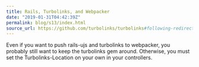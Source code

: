 ```yaml
---
title: Rails, Turbolinks, and Webpacker
date: "2019-01-31T04:42:39Z"
permalink: blog/s13/index.html
source_url: https://github.com/turbolinks/turbolinks#following-redirects
---
```


Even if you want to push rails-ujs and turbolinks to webpacker, you probably still want to keep the turbolinks gem around. Otherwise, you must set the Turbolinks-Location on your own in your controllers.
